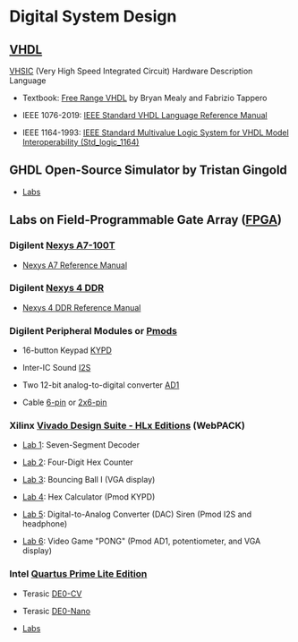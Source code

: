 # Digital System Design

## [VHDL](https://en.wikipedia.org/wiki/VHDL)

[VHSIC](https://en.wikipedia.org/wiki/VHSIC) (Very High Speed Integrated Circuit) Hardware Description Language

* Textbook: [Free Range VHDL](http://freerangefactory.org/pdf/df344hdh4h8kjfh3500ft2/free_range_vhdl.pdf) 
by Bryan Mealy and Fabrizio Tappero

* IEEE 1076-2019: [IEEE Standard VHDL Language Reference Manual](https://standards.ieee.org/standard/1076-2019.html)

* IEEE 1164-1993: [IEEE Standard Multivalue Logic System for VHDL Model Interoperability (Std_logic_1164)](https://standards.ieee.org/standard/1164-1993.html)

## GHDL Open-Source Simulator by Tristan Gingold

* [Labs](https://github.com/kevinwlu/dsd/tree/master/ghdl)

## Labs on Field-Programmable Gate Array ([FPGA](https://en.wikipedia.org/wiki/Field-programmable_gate_array))

### Digilent [Nexys A7-100T](https://store.digilentinc.com/nexys-a7-fpga-trainer-board-recommended-for-ece-curriculum) 

* [Nexys A7 Reference Manual](https://reference.digilentinc.com/reference/programmable-logic/nexys-a7/reference-manual)

### Digilent [Nexys 4 DDR](https://store.digilentinc.com/nexys-4-ddr-artix-7-fpga-trainer-board-recommended-for-ece-curriculum) 

* [Nexys 4 DDR Reference Manual](https://reference.digilentinc.com/reference/programmable-logic/nexys-4-ddr/reference-manual)

### Digilent Peripheral Modules or [Pmods](https://store.digilentinc.com/pmod-modules-connectors/)

* 16-button Keypad [KYPD](https://store.digilentinc.com/pmod-kypd-16-button-keypad/)

* Inter-IC Sound [I2S](https://store.digilentinc.com/pmod-i2s2-stereo-audio-input-and-output/)

* Two 12-bit analog-to-digital converter [AD1](https://store.digilentinc.com/pmod-ad1-two-12-bit-a-d-inputs/)

* Cable [6-pin](https://store.digilentinc.com/pmod-cable-kit-6-pin/) 
or [2x6-pin](https://store.digilentinc.com/2x6-pin-pmod-cable/)

### Xilinx [Vivado Design Suite - HLx Editions](https://www.xilinx.com/products/design-tools/vivado.html) (WebPACK)

* [Lab 1](https://github.com/kevinwlu/dsd/tree/master/Nexys-A7/Lab-1): Seven-Segment Decoder

* [Lab 2](https://github.com/kevinwlu/dsd/tree/master/Nexys-A7/Lab-2): Four-Digit Hex Counter

* [Lab 3](https://github.com/kevinwlu/dsd/tree/master/Nexys-A7/Lab-3): Bouncing Ball I (VGA display)

* [Lab 4](https://github.com/kevinwlu/dsd/tree/master/Nexys-A7/Lab-4): Hex Calculator (Pmod KYPD)

* [Lab 5](https://github.com/kevinwlu/dsd/tree/master/Nexys-A7/Lab-5): Digital-to-Analog Converter (DAC) Siren 
(Pmod I2S and headphone)

* [Lab 6](https://github.com/kevinwlu/dsd/tree/master/Nexys-A7/Lab-6): Video Game "PONG" (Pmod AD1, potentiometer, 
and VGA display)

### Intel [Quartus Prime Lite Edition](https://www.intel.com/content/www/us/en/software/programmable/quartus-prime/overview.html)

* Terasic [DE0-CV](https://www.terasic.com.tw/cgi-bin/page/archive.pl?Language=English&CategoryNo=163&No=921)

* Terasic [DE0-Nano](http://www.terasic.com.tw/cgi-bin/page/archive.pl?Language=English&No=593) 

* [Labs](https://github.com/kevinwlu/dsd/tree/master/DE0-CV)
